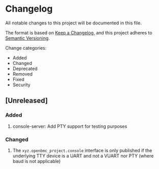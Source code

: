 # Changelog

All notable changes to this project will be documented in this file.

The format is based on [Keep a Changelog](https://keepachangelog.com/en/1.0.0/),
and this project adheres to
[Semantic Versioning](https://semver.org/spec/v2.0.0.html).

Change categories:

- Added
- Changed
- Deprecated
- Removed
- Fixed
- Security

## [Unreleased]

### Added

1. console-server: Add PTY support for testing purposes

### Changed

1. The `xyz.openbmc_project.console` interface is only published if the
   underlying TTY device is a UART and not a VUART nor PTY (where baud is not
   applicable)
